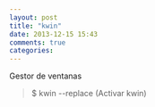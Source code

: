 ```yaml
---
layout: post
title: "kwin"
date: 2013-12-15 15:43
comments: true
categories: 
---
```

Gestor de ventanas

>$ kwin --replace (Activar kwin)

